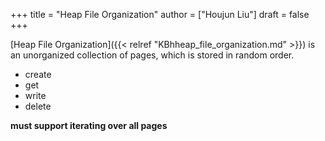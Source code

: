 +++
title = "Heap File Organization"
author = ["Houjun Liu"]
draft = false
+++

[Heap File Organization]({{< relref "KBhheap_file_organization.md" >}}) is an unorganized collection of pages, which is stored in random order.

-   create
-   get
-   write
-   delete

**must support iterating over all pages**
